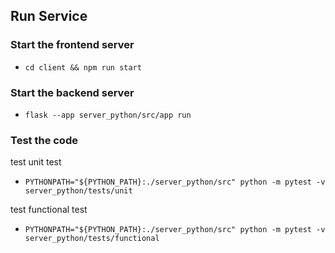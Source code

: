 ## Run Service

### Start the frontend server

- `cd client && npm run start`

### Start the backend server

- `flask --app server_python/src/app run`

### Test the code

test unit test

- `PYTHONPATH="${PYTHON_PATH}:./server_python/src" python -m pytest -v server_python/tests/unit`

test functional test

- `PYTHONPATH="${PYTHON_PATH}:./server_python/src" python -m pytest -v server_python/tests/functional`

